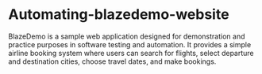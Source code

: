 # Automating-blazedemo-website
 BlazeDemo is a sample web application designed for demonstration and practice purposes in software testing and automation. It provides a simple airline booking system where users can search for flights, select departure and destination cities, choose travel dates, and make bookings.
